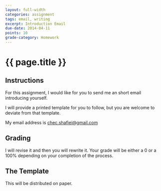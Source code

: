 ```yaml
---
layout: full-width
categories: assignment
tags: email, writing
excerpt: Introduction Email
due-date: 2014-04-11
points: 10
grade-category: Homework
---
```

# {{ page.title }} #

## Instructions ##

For this assignment, I would like for you to send me an short email introducing yourself.

I will provide a printed template for you to follow, but you are welcome to deviate from that template.

My email address is chec.shafiei@gmail.com



## Grading ##

I will revise it and then you will rewrite it.  Your grade will be either a 0 or a 100% depending on your completion of the process.


## The Template ##

This will be distributed on paper.

